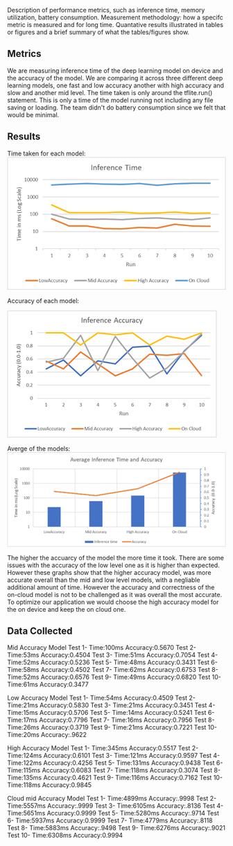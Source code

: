 Description of performance metrics, such as inference time, memory utilization, battery consumption.
Measurement methodology: how a specifc metric is measured and for long time.
Quantative results illustrated in tables or figures and a brief summary of what the tables/figures show.

## Metrics
We are measuring inference time of the deep learning model on device and the accuracy of the model. We are comparing it across three different deep learning models, one fast and low accuracy another with high accuracy and slow and another mid level. The time taken is only around the tflite.run() statement. This is only a time of the model running not including any file saving or loading. 
The team didn't do battery consumption since we felt that would be minimal. 

## Results
Time taken for each model:
![alt text](images/Time.png)

Accuracy of each model:

![alt text](images/Accuracy.png)

Averge of the models:
![alt text](images/Averge.png)

The higher the accuarcy of the model the more time it took. There are some issues with the accuracy of the low level one as it is higher than expected. However these graphs show that the higher accuracy model, was more accurate overall than the mid and low level models, with a negliable additional amount of time. However the accuracy and correctness of the on-cloud model is not to be challenged as it was overall the most accurate. To optimize our application we would choose the high accuracy model for the on device and keep the on cloud one. 



## Data Collected

Mid Accuracy Model
    Test 1-
        Time:100ms
        Accuracy:0.5670
    Test 2-
        Time:53ms
        Accuracy:0.4504
    Test 3-
        Time:51ms
        Accuracy:0.7054
    Test 4-
        Time:52ms
        Accuracy:0.5236
    Test 5-
        Time:48ms
        Accuracy:0.3431
    Test 6-
        Time:58ms
        Accuracy:0.4502
    Test 7-
        Time:62ms
        Accuracy:0.6753
    Test 8-
        Time:52ms
        Accuracy:0.6576
    Test 9-
        Time:49ms
        Accuracy:0.6820
    Test 10-
        Time:61ms
        Accuracy:0.3477
        
Low Accuracy Model
    Test 1-
        Time:54ms
        Accuracy:0.4509
    Test 2-
        Time:21ms
        Accuracy:0.5830
    Test 3-
        Time:21ms
        Accuracy:0.3451
    Test 4-
        Time:15ms
        Accuracy:0.5706
    Test 5-
        Time:14ms
        Accuracy:0.5241
    Test 6-
        Time:17ms
        Accuracy:0.7796
    Test 7-
        Time:16ms
        Accuracy:0.7956
    Test 8-
        Time:26ms
        Accuracy:0.3719
    Test 9-
        Time:21ms
        Accuracy:0.7221
    Test 10-
        Time:20ms
        Accuracy:.9622
        
High Accuracy Model
    Test 1-
        Time:345ms
        Accuracy:0.5517
    Test 2-
        Time:124ms
        Accuracy:0.6101
    Test 3-
        Time:121ms
        Accuracy:0.9597
    Test 4-
        Time:122ms
        Accuracy:0.4256
    Test 5-
        Time:131ms
        Accuracy:0.9438
    Test 6-
        Time:115ms
        Accuracy:0.6083
    Test 7-
        Time:118ms
        Accuracy:0.3074
    Test 8-
        Time:135ms
        Accuracy:0.4621
    Test 9-
        Time:116ms
        Accuracy:0.7162
    Test 10-
        Time:118ms
        Accuracy:0.9845
        
Cloud mid Accuracy Model
    Test 1-
        Time:4899ms
        Accuracy:.9998
    Test 2-
        Time:5557ms
        Accuracy:.9999
    Test 3-
        Time:6105ms
        Accuracy:.8136
    Test 4-
        Time:5651ms
        Accuracy:0.9999
    Test 5-
        Time:5280ms
        Accuracy:.9714
    Test 6-
        Time:5937ms
        Accuracy:0.9999
    Test 7-
        Time:4779ms
        Accuracy:.8118
    Test 8-
        Time:5883ms
        Accuracy:.9498
    Test 9-
        Time:6276ms
        Accuracy:.9021
    Test 10-
        Time:6308ms
        Accuracy:0.9994